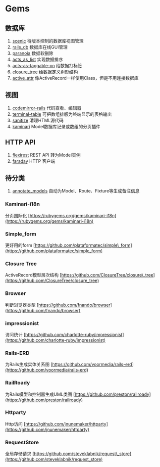 # Gems

## 数据库

1. [scenic](https://github.com/thoughtbot/scenic) 待版本控制的数据库视图管理 
2. [rails\_db](https://github.com/igorkasyanchuk/rails_db) 数据库在线GUI管理
3. [paranoia](https://github.com/rubysherpas/paranoia/) 数据软删除
4. [acts\_as\_list](https://github.com/swanandp/acts_as_list) 实现数据排序
5. [acts-as-taggable-on](https://github.com/mbleigh/acts-as-taggable-on) 给数据打标签
6. [closure\_tree](https://github.com/ClosureTree/closure_tree) 给数据定义树形结构
7. [active\_attr](https://github.com/cgriego/active_attr) 像ActiveRecord一样使用Class，但是不用连接数据库

## 视图

1. [codemirror-rails](https://github.com/fixlr/codemirror-rails/) 代码查看、编辑器
2. [terminal-table](https://github.com/tj/terminal-table/) 可把数组排版为终端显示的表格输出
3. [sanitize](https://github.com/rgrove/sanitize) 清理HTML源代码
4. [kaminari](https://github.com/kaminari/kaminari) Model数据库记录或数组的分页插件 

## HTTP API

1. [flexirest](https://github.com/flexirest/flexirest/) REST API 转为Model实例
2.  [faraday](https://github.com/lostisland/faraday) HTTP 客户端

## 待分类

1. [annotate\_models](https://github.com/ctran/annotate_models) 自动为Model、Route、Fixture等生成备注信息

### Kaminari-i18n

分页国际化 [https://rubygems.org/gems/kaminari-i18n](https://rubygems.org/gems/kaminari-i18n)

### Simple\_form

更好用的form [https://github.com/plataformatec/simple\_form](https://github.com/plataformatec/simple_form)

### Closure Tree

ActiveRecord模型层次结构 [https://github.com/ClosureTree/closure\_tree](https://github.com/ClosureTree/closure_tree)

### Browser

判断浏览器类型 [https://github.com/fnando/browser](https://github.com/fnando/browser)

### impressionist

访问统计 [https://github.com/charlotte-ruby/impressionist](https://github.com/charlotte-ruby/impressionist)

### Rails-ERD

为Rails生成实体关系图 [https://github.com/voormedia/rails-erd](https://github.com/voormedia/rails-erd)

### RailRoady

为Rails模型和控制器生成UML类图 [https://github.com/preston/railroady](https://github.com/preston/railroady)

### Httparty

Http访问 [https://github.com/jnunemaker/httparty](https://github.com/jnunemaker/httparty)

### RequestStore

全局存储请求 [https://github.com/steveklabnik/request\_store](https://github.com/steveklabnik/request_store)



